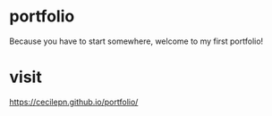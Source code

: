 # portfolio

Because you have to start somewhere, welcome to my first portfolio! 

# visit 

https://cecilepn.github.io/portfolio/
